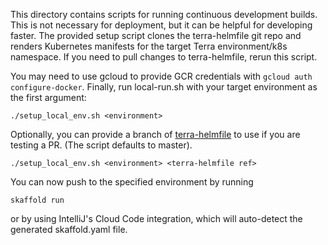 This directory contains scripts for running continuous development builds. This
is not necessary for deployment, but it can be helpful for developing faster.
The provided setup script clones the terra-helmfile git repo and renders
Kubernetes manifests for the target Terra environment/k8s namespace.
If you need to pull changes to terra-helmfile, rerun this script.

You may need to use gcloud to provide GCR
 credentials with `gcloud auth configure-docker`. Finally, run local-run.sh with
  your target environment as the first argument:

```
./setup_local_env.sh <environment>
```

Optionally, you can provide a branch of [terra-helmfile](https://github.com/broadinstitute/terra-helmfile) to use if you are testing a PR. (The script defaults to master).
```
./setup_local_env.sh <environment> <terra-helmfile ref>
```

You can now push to the specified environment by running

```
skaffold run
```

or by using IntelliJ's Cloud Code integration, which will auto-detect the
generated skaffold.yaml file.
